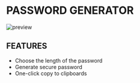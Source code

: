 # PASSWORD GENERATOR

![preview](https://github.com/edenroseFR/js-projects/blob/main/password_generator/preview.PNG)

## FEATURES

- Choose the length of the password
- Generate secure password
- One-click copy to clipboards
